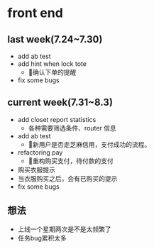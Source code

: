 # front end

## last week(7.24~7.30)

- add ab test
- add hint when lock tote
  - 确认下单的提醒
- fix some bugs

## current week(7.31~8.3)

- add closet report statistics
  - 各种需要筛选条件、router 信息
- add ab test
  - 新用户是否走芝麻信用，支付成功的流程。
- refactoring pay
  - 重构购买支付，待付款的支付
- 购买衣服提示
 - 当衣服购买之后，会有已购买的提示
- fix some bugs

## 想法

- 上线一个星期两次是不是太频繁了
- 任务bug累积太多
